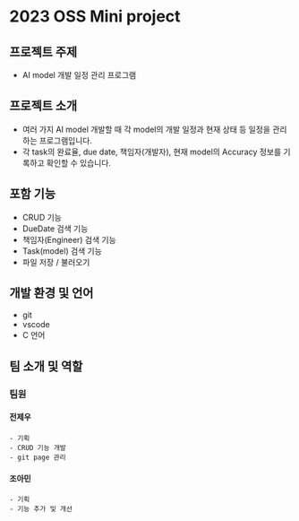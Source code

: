 # 2023 OSS Mini project

## 프로젝트 주제
  - AI model 개발 일정 관리 프로그램

## 프로젝트 소개
  - 여러 가지 AI model 개발할 때 각 model의 개발 일정과 현재 상태 등 일정을 관리하는 프로그램입니다.
  - 각 task의 완료율, due date, 책임자(개발자), 현재 model의 Accuracy 정보를 기록하고 확인할 수 있습니다.

## 포함 기능
  - CRUD 기능
  - DueDate 검색 기능
  - 책임자(Engineer) 검색 기능
  - Task(model) 검색 기능
  - 파일 저장 / 불러오기

## 개발 환경 및 언어
  - git
  - vscode
  - C 언어

## 팀 소개 및 역할
### 팀원
  #### 전제우 
    - 기획
    - CRUD 기능 개발
    - git page 관리
  #### 조아민
    - 기획
    - 기능 추가 및 개선